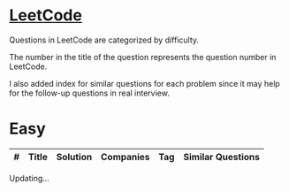 # [LeetCode](/LeetCode)
Questions in LeetCode are categorized by difficulty. 

The number in the title of the question represents the question number in LeetCode.

I also added index for similar questions for each problem since it may help for the follow-up questions in real interview.

# Easy
| # | Title | Solution | Companies | Tag | Similar Questions |
|---| ----- | -------- | --------- | --- | ----------------- |



Updating...
